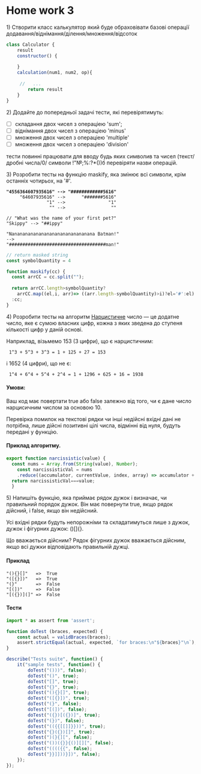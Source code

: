 # Home work 3

1\) Створити класс калькулятор який буде обраховівати базові операції додавання/віднімання/ділення/множення/відсоток

```javascript
class Calculator {
    result
    constructor() {
        
    }
    calculation(num1, num2, op){
        
     //   ...
        return result
    }
}
```

2\) Додайте до попередньої задачі тести, які перевірятимуть:

* [ ] складання двох чисел з операціею 'sum';
* [ ] віднімання двох чисел з операціею 'minus'
* [ ] множення двох чисел з операціею 'multiple'
* [ ] множення двох чисел з операціею 'division'

тести повинні працювати для вводу будь яких символив та чисел (текст/дробні числа/0/ символи !"№;%:?\*())б перевіряти назви операцій.

3\) Розробити тесты на функцію maskify, яка змінює всі символи, крім останніх чотирьох, на '#'.

<pre data-title="Приклад робот функції" data-line-numbers><code><strong>"4556364607935616" --> "############5616"
</strong>     "64607935616" -->      "#######5616"
               "1" -->                "1"
                "" -->                 ""

// "What was the name of your first pet?"
"Skippy" --> "##ippy"

"Nananananananananananananananana Batman!"
-->
"####################################man!"</code></pre>

```javascript
// return masked string
const symbolQuantity = 4

function maskify(cc) {
  const arrCC = cc.split("");
  
  return arrCC.length>symbolQuantity?
    arrCC.map((el,i, arr)=> ((arr.length-symbolQuantity)>i)?el='#':el).join("")
  :cc;
}

```

4\)  Розробити тесты на алгоритм [Нарцистичне](https://en.wikipedia.org/wiki/Narcissistic\_number) число — це додатне число, яке є сумою власних цифр, кожна з яких зведена до ступеня кількості цифр у даній основі.

Наприклад, візьмемо 153 (3 цифри), що є нарцистичним:

```
 1^3 + 5^3 + 3^3 = 1 + 125 + 27 = 153
```

і 1652 (4 цифри), що не є:

```
 1^4 + 6^4 + 5^4 + 2^4 = 1 + 1296 + 625 + 16 = 1938
```

#### Умови:

Ваш код має повертати true або false залежно від того, чи є дане число нарцисичним числом за основою 10.

Перевірка помилок на текстові рядки чи інші недійсні вхідні дані не потрібна, лише дійсні позитивні цілі числа, відмінні від нуля, будуть передані у функцію.

#### Приклад алгоритму.

```javascript
export function narcissistic(value) {
  const nums = Array.from(String(value), Number);
    const narcissisticVal = nums
    .reduce((accumulator, currentValue, index, array) => accumulator + Math.pow(+currentValue, array.length) ,0)
  return narcissisticVal===value;
  }
```

5\) Напишіть функцію, яка приймає рядок дужок і визначає, чи правильний порядок дужок. Він має повернути true, якщо рядок дійсний, і false, якщо він недійсний.

Усі вхідні рядки будуть непорожніми та складатимуться лише з дужок, дужок і фігурних дужок: ()\[]{}.

Що вважається дійсним? Рядок фігурних дужок вважається дійсним, якщо всі дужки відповідають правильній дужці.

#### Приклад <a href="#examples" id="examples"></a>

```
"(){}[]"   =>  True
"([{}])"   =>  True
"(}"       =>  False
"[(])"     =>  False
"[({})](]" =>  False
```

#### Тести

```javascript
import * as assert from 'assert';

function doTest (braces, expected) {
    const actual = validBraces(braces);
    assert.strictEqual(actual, expected, `for braces:\n"${braces}"\n`);
}

describe("Tests suite", function() {
    it("sample tests", function() {
        doTest("()))", false);
        doTest("()", true);
        doTest("[]", true);
        doTest("{}", true);
        doTest("(){}[]", true);
        doTest("([{}])", true);
        doTest("(}", false);
        doTest("[(])", false);
        doTest("({})[({})]", true);
        doTest("(})", false);
        doTest("(({{[[]]}}))", true);
        doTest("{}({})[]", true);
        doTest(")(}{][", false);
        doTest("())({}}{()][][", false);
        doTest("(((({{", false);
        doTest("}}]]))}])", false);
    });
});

```
